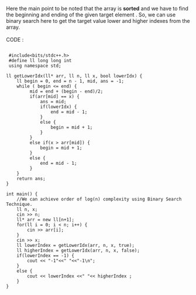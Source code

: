 Here the main point  to be noted that the array is <b>sorted</b> and we have to find the  beginning and ending of the given target element .
So, we can use binary search here to get the target value lower and higher indexes from the array.
<br><br>CODE : 
<pre><code class="lang-cpp">
 #include&lt;bits/stdc++.h&gt;
 #define ll long long int
 using namespace std;<br>
ll getLowerIdx(ll* arr, ll n, ll x, bool lowerIdx) {
    ll begin = 0, end = n - 1, mid, ans = -1;
    while ( begin <= end) {
         mid = end + (begin - end)/2;
         if(arr[mid] == x) {
             ans = mid;
             if(lowerIdx) {
                 end = mid - 1;
             }
             else {
                 begin = mid + 1;
             }
         }
         else if(x > arr[mid]) {
             begin = mid + 1;
         }   
         else {
             end = mid - 1;
         } 
    }
    return ans;
}

int main() {
    //We can achieve order of log(n) complexity using Binary Search Technique.
    ll n, x;
    cin >> n;
    ll* arr = new ll[n+1];
    for(ll i = 0; i < n; i++) {
        cin >> arr[i];
    }
    cin >> x;
    ll lowerIndex = getLowerIdx(arr, n, x, true);
    ll higherIndex = getLowerIdx(arr, n, x, false);
    if(lowerIndex == -1) {
        cout << "-1"<<" "<<"-1\n";
    }
    else {
        cout << lowerIndex <<" "<< higherIndex ;
    }
}
